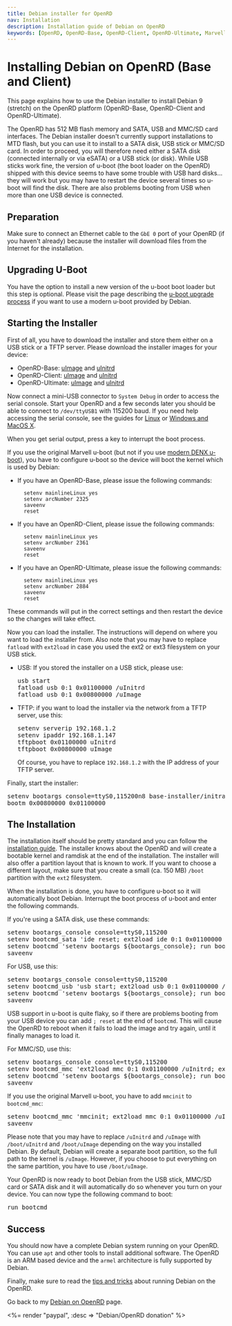 ```yaml
---
title: Debian installer for OpenRD
nav: Installation
description: Installation guide of Debian on OpenRD
keywords: [OpenRD, OpenRD-Base, OpenRD-Client, OpenRD-Ultimate, Marvell, Kirkwood, Debian, installer, ARM]
---
```


<h1>Installing Debian on OpenRD (Base and Client)</h1>

This page explains how to use the Debian installer to install Debian 9
(stretch) on the OpenRD platform (OpenRD-Base, OpenRD-Client and
OpenRD-Ultimate).

The OpenRD has 512 MB flash memory and SATA, USB and MMC/SD card
interfaces.  The Debian installer doesn't currently support installations
to MTD flash, but you can use it to install to a SATA disk, USB stick or
MMC/SD card.  In order to proceed, you will therefore need either a SATA
disk (connected internally or via eSATA) or a USB stick (or disk).  While
USB sticks work fine, the version of u-boot (the boot loader on the
OpenRD) shipped with this device seems to have some trouble with USB hard disks... they will work
but you may have to restart the device several times so u-boot will find
the disk.  There are also problems booting from USB when more than one USB
device is connected.

<h2><a id = "prepare">Preparation</a></h2>

Make sure to connect an Ethernet cable to the `GbE 0` port of your OpenRD
(if you haven't already) because the installer will download files from the
Internet for the installation.

<h2><a id = "uboot">Upgrading U-Boot</a></h2>

You have the option to install a new version of the u-boot boot loader but
this step is optional.  Please visit the page describing the <a href =
"../uboot-upgrade/">u-boot upgrade process</a> if you want to use a modern
u-boot provided by Debian.

<h2><a id = "starting">Starting the Installer</a></h2>

First of all, you have to download the installer and store them either on a
USB stick or a TFTP server.  Please download the installer images for your
device:

* OpenRD-Base:
[uImage](http://ftp.debian.org/debian/dists/stretch/main/installer-armel/current/images/kirkwood/netboot/marvell/openrd-base/uImage)
and
[uInitrd](http://ftp.debian.org/debian/dists/stretch/main/installer-armel/current/images/kirkwood/netboot/marvell/openrd-base/uInitrd)
* OpenRD-Client:
[uImage](http://ftp.debian.org/debian/dists/stretch/main/installer-armel/current/images/kirkwood/netboot/marvell/openrd-client/uImage)
and
[uInitrd](http://ftp.debian.org/debian/dists/stretch/main/installer-armel/current/images/kirkwood/netboot/marvell/openrd-client/uInitrd)
* OpenRD-Ultimate:
[uImage](http://ftp.debian.org/debian/dists/stretch/main/installer-armel/current/images/kirkwood/netboot/marvell/openrd-ultimate/uImage)
and
[uInitrd](http://ftp.debian.org/debian/dists/stretch/main/installer-armel/current/images/kirkwood/netboot/marvell/openrd-ultimate/uInitrd)

Now connect a mini-USB connector to `System Debug` in order to access the
serial console.  Start your OpenRD and a few seconds later you should be able to connect to
`/dev/ttyUSB1` with 115200 baud.  If you need help accessing the serial
console, see the guides for <a href =
"http://www.plugcomputer.org/Documentation/howtos/serial-terminallinuxprograms/">Linux</a>
or
<a href =
"http://www.plugcomputer.org/Documentation/howtos/serial-terminal/">Windows
and MacOS X</a>.

When you get serial output, press a key to interrupt the boot process.

If you use the original Marvell u-boot (but not if you use [modern DENX
u-boot](../uboot-upgrade/)), you have to configure u-boot so the device
will boot the kernel which is used by Debian:

* If you have an OpenRD-Base, please issue the following commands:

        setenv mainlineLinux yes
        setenv arcNumber 2325
        saveenv
        reset

* If you have an OpenRD-Client, please issue the following commands:

        setenv mainlineLinux yes
        setenv arcNumber 2361
        saveenv
        reset

* If you have an OpenRD-Ultimate, please issue the following commands:

        setenv mainlineLinux yes
        setenv arcNumber 2884
        saveenv
        reset

These commands will put in the correct settings and then restart the device
so the changes will take effect.

Now you can load the installer.  The instructions will depend on where you
want to load the installer from.  Also note that you may have to replace
`fatload` with `ext2load` in case you used the ext2 or ext3 filesystem on
your USB stick.

<ul>

<li>USB: If you stored the installer on a USB stick, please use:

<div class="code">
<pre>
usb start
fatload usb 0:1 0x01100000 /uInitrd
fatload usb 0:1 0x00800000 /uImage
</pre>
</div>

</li>

<li>TFTP: if you want to load the installer via the network from a TFTP
server, use this:

<div class="code">
<pre>
setenv serverip 192.168.1.2
setenv ipaddr 192.168.1.147
tftpboot 0x01100000 uInitrd
tftpboot 0x00800000 uImage
</pre>
</div>

Of course, you have to replace `192.168.1.2` with the IP address of your
TFTP server.

</li>

</ul>

Finally, start the installer:

<div class="code">
<pre>
setenv bootargs console=ttyS0,115200n8 base-installer/initramfs-tools/driver-policy=most
bootm 0x00800000 0x01100000
</pre>
</div>

<h2><a id = "install">The Installation</a></h2>

The installation itself should be pretty standard and you can follow the <a
href = "http://www.debian.org/releases/stretch/armel/">installation
guide</a>.  The installer knows about the OpenRD and will create a bootable
kernel and ramdisk at the end of the installation.  The installer will also
offer a partition layout that is known to work.  If you want to choose a
different layout, make sure that you create a small (ca. 150 MB) `/boot`
partition with the `ext2` filesystem.

When the installation is done, you have to configure u-boot so it will
automatically boot Debian.  Interrupt the boot process of u-boot and enter
the following commands.

If you're using a SATA disk, use these commands:

<div class="code">
<pre>
setenv bootargs_console console=ttyS0,115200
setenv bootcmd_sata 'ide reset; ext2load ide 0:1 0x01100000 /uInitrd; ext2load ide 0:1 0x00800000 /uImage'
setenv bootcmd 'setenv bootargs ${bootargs_console}; run bootcmd_sata; bootm 0x00800000 0x01100000'
saveenv
</pre>
</div>

For USB, use this:

<div class="code">
<pre>
setenv bootargs_console console=ttyS0,115200
setenv bootcmd_usb 'usb start; ext2load usb 0:1 0x01100000 /uInitrd; ext2load usb 0:1 0x00800000 /uImage'
setenv bootcmd 'setenv bootargs ${bootargs_console}; run bootcmd_usb; bootm 0x00800000 0x01100000'
saveenv
</pre>
</div>

USB support in u-boot is quite flaky, so if there are problems booting from
your USB device you can add `; reset` at the end of `bootcmd`.  This will
cause the OpenRD to reboot when it fails to load the image and try again,
until it finally manages to load it.

For MMC/SD, use this:

<div class="code">
<pre>
setenv bootargs_console console=ttyS0,115200
setenv bootcmd_mmc 'ext2load mmc 0:1 0x01100000 /uInitrd; ext2load mmc 0:1 0x00800000 /uImage'
setenv bootcmd 'setenv bootargs ${bootargs_console}; run bootcmd_mmc; bootm 0x00800000 0x01100000'
saveenv
</pre>
</div>

If you use the original Marvell u-boot, you have to add `mmcinit` to `bootcmd_mmc`:

<div class="code">
<pre>
setenv bootcmd_mmc 'mmcinit; ext2load mmc 0:1 0x01100000 /uInitrd; ext2load mmc 0:1 0x00800000 /uImage'
saveenv
</pre>
</div>

Please note that you may have to replace `/uInitrd` and `/uImage` with
`/boot/uInitrd` and `/boot/uImage` depending on the way you installed
Debian.  By default, Debian will create a separate boot partition, so the
full path to the kernel is `/uImage`.  However, if you choose to put
everything on the same partition, you have to use `/boot/uImage`.

Your OpenRD is now ready to boot Debian from the USB stick, MMC/SD card or SATA
disk and it will automatically do so whenever you turn on your device.  You can
now type the following command to boot:

<div class="code">
<pre>
run bootcmd
</pre>
</div>

<h2>Success</h2>

You should now have a complete Debian system running on your OpenRD.  You
can use `apt` and other tools to install additional software.  The
OpenRD is an ARM based device and the `armel` architecture is fully
supported by Debian.

Finally, make sure to read the <a href = "../tips/">tips and tricks</a>
about running Debian on the OpenRD.

Go back to my <a href = "..">Debian on OpenRD</a> page.

<%= render "paypal", :desc => "Debian/OpenRD donation" %>

